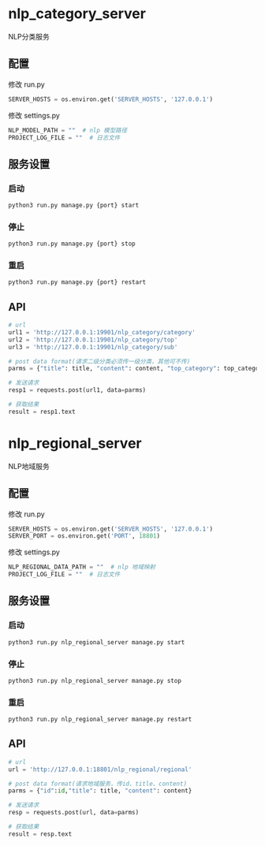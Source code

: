 # nlp_category_server
NLP分类服务

## 配置

修改 run.py

```python
SERVER_HOSTS = os.environ.get('SERVER_HOSTS', '127.0.0.1')
```

修改 settings.py

```python
NLP_MODEL_PATH = ""  # nlp 模型路径
PROJECT_LOG_FILE = ""  # 日志文件
```

## 服务设置

### 启动

```bash
python3 run.py manage.py {port} start
```

### 停止

```bash
python3 run.py manage.py {port} stop
```

### 重启

```bash
python3 run.py manage.py {port} restart
```

## API

```python
# url
url1 = 'http://127.0.0.1:19901/nlp_category/category'
url2 = 'http://127.0.0.1:19901/nlp_category/top'
url3 = 'http://127.0.0.1:19901/nlp_category/sub'

# post data format(请求二级分类必须传一级分类，其他可不传) 
parms = {"title": title, "content": content, "top_category": top_category}

# 发送请求
resp1 = requests.post(url1, data=parms)

# 获取结果
result = resp1.text
```

# nlp_regional_server
NLP地域服务


## 配置

修改 run.py

```python
SERVER_HOSTS = os.environ.get('SERVER_HOSTS', '127.0.0.1')
SERVER_PORT = os.environ.get('PORT', 18801)
```

修改 settings.py

```python
NLP_REGIONAL_DATA_PATH = ""  # nlp 地域映射
PROJECT_LOG_FILE = ""  # 日志文件
```

## 服务设置

### 启动

```bash
python3 run.py nlp_regional_server manage.py start
```

### 停止

```bash
python3 run.py nlp_regional_server manage.py stop
```

### 重启

```bash
python3 run.py nlp_regional_server manage.py restart
```

## API

```python
# url
url = 'http://127.0.0.1:18801/nlp_regional/regional'

# post data format(请求地域服务，传id、title、content) 
parms = {"id":id,"title": title, "content": content}

# 发送请求
resp = requests.post(url, data=parms)

# 获取结果
result = resp.text
```
